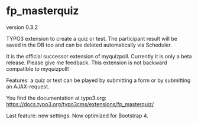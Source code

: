 # fp_masterquiz

version 0.3.2

TYPO3 extension to create a quiz or test. The participant result will be saved in the DB too and can be deleted automatically via Scheduler.

It is the official successor extension of myquizpoll.
Currently it is only a beta release. Please give me feedback.
This extension is not backward compatible to myquizpoll!

Features: a quiz or test can be played by submitting a form or by submitting an AJAX-request.

You find the documentation at typo3.org: https://docs.typo3.org/typo3cms/extensions/fp_masterquiz/

Last feature: new settings. Now optimized for Bootstrap 4.
